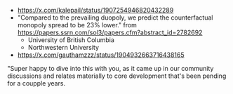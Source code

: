 - https://x.com/kalepail/status/1907254946820432289
- "Compared to the prevailing duopoly, we predict the counterfactual monopoly spread to be 23% lower." from https://papers.ssrn.com/sol3/papers.cfm?abstract_id=2782692
  - University of British Columbia
  - Northwestern University
- https://x.com/gauthamzzz/status/1904932663716438165


"Super happy to dive into this with you, as it came up in our community  discussions and relates materially to core development that's been pending for a coupple years.

